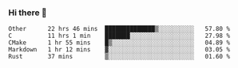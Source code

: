 ### Hi there 👋

<!--
**WShiBin/WShiBin** is a ✨ _special_ ✨ repository because its `README.md` (this file) appears on your GitHub profile.

Here are some ideas to get you started:

- 🔭 I’m currently working on ...
- 🌱 I’m currently learning ...
- 👯 I’m looking to collaborate on ...
- 🤔 I’m looking for help with ...
- 💬 Ask me about ...
- 📫 How to reach me: ...
- 😄 Pronouns: ...
- ⚡ Fun fact: ...
-->

<!--START_SECTION:waka-->
```text
Other      22 hrs 46 mins  ██████████████▒░░░░░░░░░░   57.80 % 
C          11 hrs 1 min    ███████░░░░░░░░░░░░░░░░░░   27.98 % 
CMake      1 hr 55 mins    █▒░░░░░░░░░░░░░░░░░░░░░░░   04.89 % 
Markdown   1 hr 12 mins    ▓░░░░░░░░░░░░░░░░░░░░░░░░   03.05 % 
Rust       37 mins         ▒░░░░░░░░░░░░░░░░░░░░░░░░   01.60 % 
```
<!--END_SECTION:waka-->
